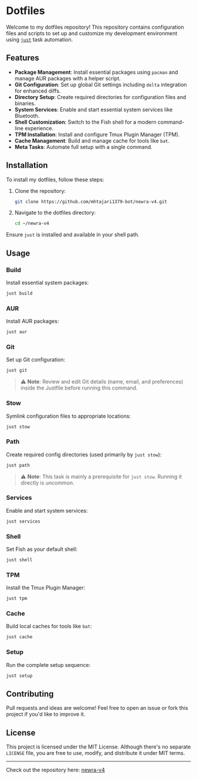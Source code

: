 # Dotfiles

Welcome to my dotfiles repository! This repository contains configuration files and scripts to set up and customize my development environment using [`just`](https://github.com/casey/just) task automation.

## Features

- **Package Management**: Install essential packages using `pacman` and manage AUR packages with a helper script.
- **Git Configuration**: Set up global Git settings including `delta` integration for enhanced diffs.
- **Directory Setup**: Create required directories for configuration files and binaries.
- **System Services**: Enable and start essential system services like Bluetooth.
- **Shell Customization**: Switch to the Fish shell for a modern command-line experience.
- **TPM Installation**: Install and configure Tmux Plugin Manager (TPM).
- **Cache Management**: Build and manage cache for tools like `bat`.
- **Meta Tasks**: Automate full setup with a single command.

## Installation

To install my dotfiles, follow these steps:

1. Clone the repository:

   ```bash
   git clone https://github.com/mhtajari1379-bot/newra-v4.git
   ```

2. Navigate to the dotfiles directory:

   ```bash
   cd ~/newra-v4
   ```

Ensure `just` is installed and available in your shell path.

## Usage

### Build

Install essential system packages:

```bash
just build
```

### AUR

Install AUR packages:

```bash
just aur
```

### Git

Set up Git configuration:

```bash
just git
```

> ⚠️ **Note**: Review and edit Git details (name, email, and preferences) inside the Justfile before running this command.

### Stow

Symlink configuration files to appropriate locations:

```bash
just stow
```

### Path

Create required config directories (used primarily by `just stow`):

```bash
just path
```

> ⚠️ **Note**: This task is mainly a prerequisite for `just stow`. Running it directly is uncommon.

### Services

Enable and start system services:

```bash
just services
```

### Shell

Set Fish as your default shell:

```bash
just shell
```

### TPM

Install the Tmux Plugin Manager:

```bash
just tpm
```

### Cache

Build local caches for tools like `bat`:

```bash
just cache
```

### Setup

Run the complete setup sequence:

```bash
just setup
```

## Contributing

Pull requests and ideas are welcome! Feel free to open an issue or fork this project if you'd like to improve it.

## License

This project is licensed under the MIT License. Although there's no separate `LICENSE` file, you are free to use, modify, and distribute it under MIT terms.

---

Check out the repository here: [newra-v4](https://github.com/mhtajari1379-bot/newra-v4)
